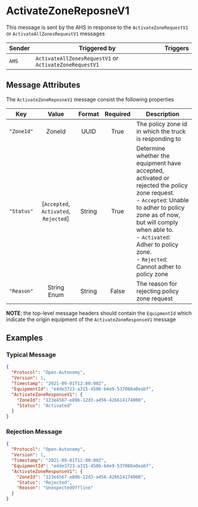 # ActivateZoneReposneV1

This message is sent by the AHS in response to the `ActivateZoneRequestV1` or `ActivateAllZonesRequestV1` messages

| Sender | Triggered by | Triggers |
| --- | --- | --- |
| `AHS`  | `ActivateAllZonesRequestV1` or `ActivateZoneRequestV1` |  |


## Message Attributes

The `ActivateZoneReposneV1` message consist the following properties

| Key | Value | Format | Required | Description |
| --- | :---: | :---: | :---: | --- |
| `"ZoneId"` | ZoneId | UUID | True | The policy zone id in which the truck is responding to |
| `"Status"` | [`Accepted`, `Activated`, `Rejected`] | String | True | Determine whether the equipment have accepted, activated or rejected the policy zone request.<br/>- `Accepted`: Unable to adher to policy zone as of now, but will comply when able  to.<br/>- `Activated`: Adher to policy zone.<br/>- `Rejected`: Cannot adher to policy zone |
| `"Reason"` | String Enum | String | False | The reason for rejecting policy zone request |

**NOTE**: the top-level message headers should contain the `EquipmentId` which indicate the origin equipment of the `ActivateZoneResponseV1` message 


## Examples
### Typical Message
```JSON
{
  "Protocol": "Open-Autonomy",
  "Version": 1,
  "Timestamp": "2021-09-01T12:00:00Z",
  "EquipmentId": "e4de3723-a315-4506-b4e9-537088a0eabf",
  "ActivateZoneResponseV1": {
    "ZoneId": "123e4567-e89b-12d3-a456-426614174000",
    "Status": "Activated"
  }
}
```

### Rejection Message
```JSON
{
  "Protocol": "Open-Autonomy",
  "Version": 1,
  "Timestamp": "2021-09-01T12:00:00Z",
  "EquipmentId": "e4de3723-a315-4506-b4e9-537088a0eabf",
  "ActivateZoneResponseV1": {
    "ZoneId": "123e4567-e89b-12d3-a456-426614174000",
    "Status": "Rejected",
    "Reason": "UnexpectedOffline"
  }
}
```